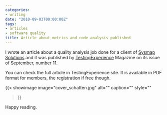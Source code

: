 ```yaml
---
categories:
- writing
date: "2010-09-03T00:00:00Z"
tags:
- articles
- software quality
title: Article about metrics and code analysis published
---
```


I wrote an article about a quality analysis job done for a client of <a title="Sysmap Solutions" href="http://www.sysmap.com.br">Sysmap Solutions</a> and it was published by <a title="Testing Experience" href="http://www.testingexperience.com">TestingExperience</a> Magazine on its issue of September, number 11.

You can check the full article in TestingExperience site. It is available in PDF format for members, the registration if free though.

{{< showimage
  image="cover_schatten.jpg"
  alt=""
  caption=""
  style=""
>}}


Happy reading.
